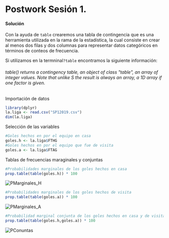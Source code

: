 # Postwork Sesión 1.
#### Solución

Con la ayuda de `table` crearemos una tabla de contingencia que es una herramienta utilizada en la rama de la estadística, la cual consiste en crear al menos dos filas y dos columnas para representar datos categóricos en términos de conteos de frecuencia.

Si utilizamos en la termninal`?table` encontramos la siguiente información:
###### table() returns a contingency table, an object of class "table", an array of integer values. Note that unlike S the result is always an array, a 1D array if one factor is given. 

Importación de datos
```R
library(dplyr)
la.liga <- read.csv("SP12019.csv")
dim(la.liga)
```
Selección de las variables
```R
#Goles hechos en por el equipo en casa
goles.h <- la.liga$FTHG 
#Goles hechos en por el equipo que fue de visita
goles.a <- la.liga$FTAG
```
Tablas de frecuencias maraginales y conjuntas
```R
#Probabilidades marginales de los goles hechos en casa
prop.table(table(goles.h)) * 100
```
![PMarginales_H](https://user-images.githubusercontent.com/71915068/105952605-6a6e1880-6037-11eb-8978-7bbb3157137d.PNG)

```R
#Probabilidades marginales de los goles hechos de visita
prop.table(table(goles.a)) * 100
```
![PMarginales_A](https://user-images.githubusercontent.com/71915068/105952618-6cd07280-6037-11eb-96b0-e4f451e9b27d.PNG)

```R
#Probabilidad marginal conjunta de los goles hechos en casa y de visita
prop.table(table(goles.h,goles.a)) * 100
```
![PConuntas](https://user-images.githubusercontent.com/71915068/105952211-e156e180-6036-11eb-8375-68039b72772c.PNG)
